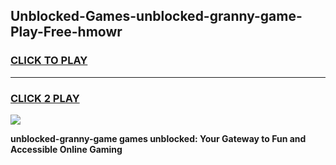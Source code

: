 
## Unblocked-Games-unblocked-granny-game-Play-Free-hmowr
<h3>
<a href="https://premium76.site?title=unblocked-granny-game&ref=17A">CLICK TO PLAY</a></h3>
<hr>

<h3>
<a href="https://premium76.site?title=unblocked-granny-game&ref=17A">CLICK 2 PLAY</a>
  
</h3>

<a href="https://premium76.site?title=unblocked-granny-game&ref=17A"><img src="https://clearcache.store/games.png"></a>


**unblocked-granny-game games unblocked: Your Gateway to Fun and Accessible Online Gaming**
